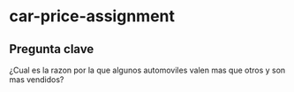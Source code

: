 # car-price-assignment

## Pregunta clave

¿Cual es la razon por la que algunos automoviles valen mas que otros y son mas vendidos?
